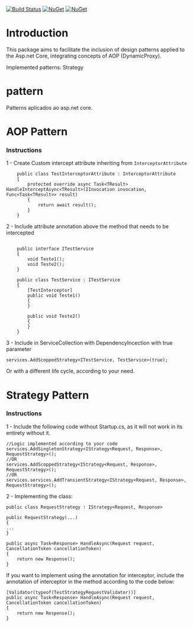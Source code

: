 [![Build Status](https://lucasmachado.visualstudio.com/MyTests/_apis/build/status/pattern?branchName=main)](https://lucasmachado.visualstudio.com/MyTests/_build/latest?definitionId=26&branchName=main)
[![NuGet](https://img.shields.io/nuget/dt/Pattern.svg)](https://www.nuget.org/packages/Pattern) 
[![NuGet](https://img.shields.io/nuget/vpre/Pattern.svg)](https://www.nuget.org/packages/Pattern)

# Introduction 
This package aims to facilitate the inclusion of design patterns applied to the Asp.net Core, 
integrating concepts of AOP (DynamicProxy).

Implemented patterns:
Strategy

# pattern
Patterns aplicados ao asp.net core.

# AOP Pattern

### Instructions

1 - Create Custom intercept attribute inheriting from ```InterceptorAttribute```

```
    public class TestInterceptorAttribute : InterceptorAttribute
    {
        protected override async Task<TResult> HandleInterceptAsync<TResult>(IInvocation invocation, Func<Task<TResult>> result)
        {
            return await result();
        }
    }
```

2 - Include attribute annotation above the method that needs to be intercepted

```

    public interface ITestService
    {
        void Teste1();
        void Teste2();
    }

    public class TestService : ITestService
    {
        [TestInterceptor]
        public void Teste1()
        {
        }

        public void Teste2()
        {
        }
    }

```

3 - Include in ServiceCollection with DependencyIncection with true parameter

```
services.AddScoppedStrategy<ITestService, TestService>(true);
```
Or with a different life cycle, according to your need.

 
# Strategy Pattern

### Instructions

1 - Include the following code without Startup.cs, as it will not work in its entirety without it.
```
//Logic implemented according to your code
services.AddSingletonStrategy<IStrategy<Request, Response>, RequestStrategy>();
//OR
services.AddScoppedStrategy<IStrategy<Request, Response>, RequestStrategy>();
//OR
services.services.AddTransientStrategy<IStrategy<Request, Response>, RequestStrategy>();

```

2 - Implementing the class:

```
public class RequestStrategy : IStrategy<Request, Response>

public RequestStrategy(...)
{
...
}

public async Task<Response> HandleAsync(Request request, CancellationToken cancellationToken)
{
    return new Response();
}
```

If you want to implement using the annotation for interceptor, include the annotation of interceptor in the method according to the code below:

```
[Validator(typeof(TestStrategyRequestValidator))]
public async Task<Response> HandleAsync(Request request, CancellationToken cancellationToken)
{
    return new Response();
}
```